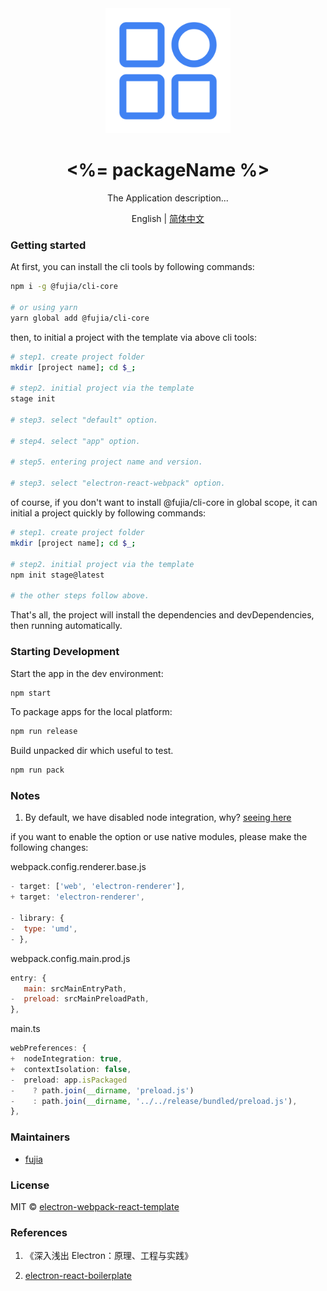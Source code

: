 <div align="center">
  <a href="https://github.com/fujia-cli/electron-webpack-react-template" target="_blank">
    <img alt="hammer logo" width="200" src="./resource/unrelease/png/256x256.png"/>
  </a>
</div>

<div align="center">
  <h1><%= packageName %></h1>
</div>

<div align="center">

The Application description...

</div>

<div align="center">

English | [简体中文](./README.zh-CN.md)

</div>

### Getting started

At first, you can install the cli tools by following commands:

```sh
npm i -g @fujia/cli-core

# or using yarn
yarn global add @fujia/cli-core
```

then, to initial a project with the template via above cli tools:

```sh
# step1. create project folder
mkdir [project name]; cd $_;

# step2. initial project via the template
stage init

# step3. select "default" option.

# step4. select "app" option.

# step5. entering project name and version.

# step3. select "electron-react-webpack" option.
```

of course, if you don't want to install @fujia/cli-core in global scope, it can initial a project quickly by following commands:

```sh
# step1. create project folder
mkdir [project name]; cd $_;

# step2. initial project via the template
npm init stage@latest

# the other steps follow above.
```

That's all, the project will install the dependencies and devDependencies, then running automatically.

### Starting Development

Start the app in the dev environment:

```sh
npm start
```

To package apps for the local platform:

```sh
npm run release
```

Build unpacked dir which useful to test.

```sh
npm run pack
```

### Notes

1. By default, we have disabled node integration, why? [seeing here](https://www.electronjs.org/docs/latest/tutorial/security#2-do-not-enable-nodejs-integration-for-remote-content)

if you want to enable the option or use native modules, please make the following changes:

webpack.config.renderer.base.js

```js
- target: ['web', 'electron-renderer'],
+ target: 'electron-renderer',

- library: {
-  type: 'umd',
- },
```

webpack.config.main.prod.js

```js
entry: {
   main: srcMainEntryPath,
-  preload: srcMainPreloadPath,
},
```

main.ts

```ts
webPreferences: {
+  nodeIntegration: true,
+  contextIsolation: false,
-  preload: app.isPackaged
-    ? path.join(__dirname, 'preload.js')
-    : path.join(__dirname, '../../release/bundled/preload.js'),
},
```

### Maintainers

- [fujia](https://github.com/fushenguang)

### License

MIT © [electron-webpack-react-template](https://github.com/fujia-cli/electron-webpack-react-template)

### References

1. 《深入浅出 Electron：原理、工程与实践》

2. [electron-react-boilerplate](https://electron-react-boilerplate.js.org/docs/installation/)
